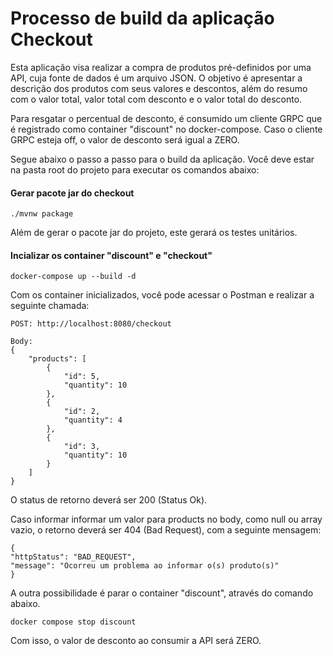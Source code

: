 # Processo de build da aplicação Checkout
Esta aplicação visa realizar a compra de produtos pré-definidos por uma API, cuja fonte de dados 
é um arquivo JSON. O objetivo é apresentar a descrição dos produtos com seus valores e descontos, além do resumo com o valor total,
valor total com desconto e o valor total do desconto. 

Para resgatar o percentual de desconto, é consumido um cliente GRPC que é registrado como container "discount" no docker-compose.
Caso o cliente GRPC esteja off, o valor de desconto será igual a ZERO.

Segue abaixo o passo a passo para o build da aplicação. Você deve estar na pasta root do projeto para executar os comandos abaixo: 


#### Gerar pacote jar do checkout
```
./mvnw package
```
Além de gerar o pacote jar do projeto, este gerará os testes unitários.

#### Incializar os container "discount" e "checkout"
```
docker-compose up --build -d
```

Com os container inicializados, você pode acessar o Postman e realizar a seguinte chamada:
```
POST: http://localhost:8080/checkout

Body: 
{
    "products": [
        {
            "id": 5,
            "quantity": 10
        },
        {
            "id": 2,
            "quantity": 4
        },
        {
            "id": 3,
            "quantity": 10
        }
    ]
}
```
O status de retorno deverá ser 200 (Status Ok).

Caso informar informar um valor para products no body, como null ou array vazio, 
o retorno deverá ser 404 (Bad Request), com a seguinte mensagem:
```
{
"httpStatus": "BAD_REQUEST",
"message": "Ocorreu um problema ao informar o(s) produto(s)"
}
```

A outra possibilidade é parar o container "discount", através do comando abaixo.
```
docker compose stop discount
```
Com isso, o valor de desconto ao consumir a API será ZERO.
